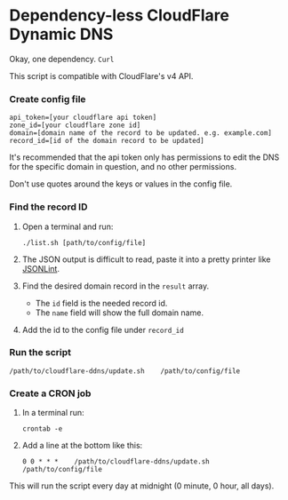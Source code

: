 # Dependency-less CloudFlare Dynamic DNS

Okay, one dependency. `Curl`

This script is compatible with CloudFlare's v4 API.


### Create config file

```
api_token=[your cloudflare api token]
zone_id=[your cloudflare zone id]
domain=[domain name of the record to be updated. e.g. example.com]
record_id=[id of the domain record to be updated]
```

It's recommended that the api token only has permissions to edit the DNS for
the specific domain in question, and no other permissions.

Don't use quotes around the keys or values in the config file.


### Find the record ID

1. Open a terminal and run:

	`./list.sh [path/to/config/file]`

2. The JSON output is difficult to read, paste it into a pretty printer like
	[JSONLint](http://jsonlint.com).
3. Find the desired domain record in the `result` array.
	* The `id` field is the needed record id.
	* The `name` field will show the full domain name.
4. Add the id to the config file under `record_id`


### Run the script

`/path/to/cloudflare-ddns/update.sh    /path/to/config/file`


### Create a CRON job

1. In a terminal run:

	`crontab -e`

2. Add a line at the bottom like this:

	`0 0 * * *    /path/to/cloudflare-ddns/update.sh    /path/to/config/file`

This will run the script every day at midnight (0 minute, 0 hour, all days).
